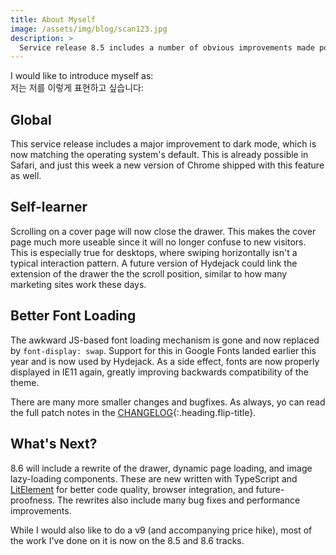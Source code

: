 ```yaml
---
title: About Myself
image: /assets/img/blog/scan123.jpg
description: >
  Service release 8.5 includes a number of obvious improvements made possible by changes in the way the web works.
---
```


I would like to introduce myself as:
<br>저는 저를 이렇게 표현하고 싶습니다:

## Global
This service release includes a major improvement to dark mode, which is now matching the operating system's default. This is already possible in Safari, and just this week a new version of Chrome shipped with this feature as well.

## Self-learner
Scrolling on a cover page will now close the drawer. This makes the cover page much more useable since it will no longer confuse to new visitors. This is especially true for desktops, where swiping horizontally isn't a typical interaction pattern.
A future version of Hydejack could link the extension of the drawer the the scroll position, similar to how many marketing sites work these days.

## Better Font Loading
The awkward JS-based font loading mechanism is gone and now replaced by `font-display: swap`. Support for this in Google Fonts landed earlier this year and is now used by Hydejack. As a side effect, fonts are now properly displayed in IE11 again, greatly improving backwards compatibility of the theme.

There are many more smaller changes and bugfixes. As always, yo can read the full patch notes in the [CHANGELOG](../../CHANGELOG.md){:.heading.flip-title}.

## What's Next?
8.6 will include a rewrite of the drawer, dynamic page loading, and image lazy-loading components. These are new written with TypeScript and [LitElement](https://lit-element.polymer-project.org) for better code quality, browser integration, and future-proofness. The rewrites also include many bug fixes and performance improvements.

While I would also like to do a v9 (and accompanying price hike), most of the work I've done on it is now on the 8.5 and 8.6 tracks. 
